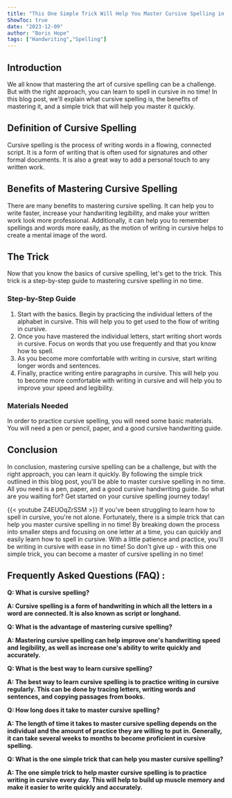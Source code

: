 ```yaml
---
title: "This One Simple Trick Will Help You Master Cursive Spelling in No Time!"
ShowToc: true 
date: "2023-12-09"
author: "Boris Hope" 
tags: ["Handwriting","Spelling"]
---
```

## Introduction 
We all know that mastering the art of cursive spelling can be a challenge. But with the right approach, you can learn to spell in cursive in no time! In this blog post, we'll explain what cursive spelling is, the benefits of mastering it, and a simple trick that will help you master it quickly. 

## Definition of Cursive Spelling
Cursive spelling is the process of writing words in a flowing, connected script. It is a form of writing that is often used for signatures and other formal documents. It is also a great way to add a personal touch to any written work. 

## Benefits of Mastering Cursive Spelling
There are many benefits to mastering cursive spelling. It can help you to write faster, increase your handwriting legibility, and make your written work look more professional. Additionally, it can help you to remember spellings and words more easily, as the motion of writing in cursive helps to create a mental image of the word. 

## The Trick
Now that you know the basics of cursive spelling, let's get to the trick. This trick is a step-by-step guide to mastering cursive spelling in no time. 

### Step-by-Step Guide
1. Start with the basics. Begin by practicing the individual letters of the alphabet in cursive. This will help you to get used to the flow of writing in cursive. 
2. Once you have mastered the individual letters, start writing short words in cursive. Focus on words that you use frequently and that you know how to spell. 
3. As you become more comfortable with writing in cursive, start writing longer words and sentences. 
4. Finally, practice writing entire paragraphs in cursive. This will help you to become more comfortable with writing in cursive and will help you to improve your speed and legibility. 

### Materials Needed
In order to practice cursive spelling, you will need some basic materials. You will need a pen or pencil, paper, and a good cursive handwriting guide. 

## Conclusion
In conclusion, mastering cursive spelling can be a challenge, but with the right approach, you can learn it quickly. By following the simple trick outlined in this blog post, you'll be able to master cursive spelling in no time. All you need is a pen, paper, and a good cursive handwriting guide. So what are you waiting for? Get started on your cursive spelling journey today!

{{< youtube Z4EUOqZrSSM >}} 
If you've been struggling to learn how to spell in cursive, you're not alone. Fortunately, there is a simple trick that can help you master cursive spelling in no time! By breaking down the process into smaller steps and focusing on one letter at a time, you can quickly and easily learn how to spell in cursive. With a little patience and practice, you'll be writing in cursive with ease in no time! So don't give up - with this one simple trick, you can become a master of cursive spelling in no time!

## Frequently Asked Questions (FAQ) :
**Q: What is cursive spelling?**

**A: Cursive spelling is a form of handwriting in which all the letters in a word are connected. It is also known as script or longhand.**

**Q: What is the advantage of mastering cursive spelling?**

**A: Mastering cursive spelling can help improve one's handwriting speed and legibility, as well as increase one's ability to write quickly and accurately.**

**Q: What is the best way to learn cursive spelling?**

**A: The best way to learn cursive spelling is to practice writing in cursive regularly. This can be done by tracing letters, writing words and sentences, and copying passages from books.**

**Q: How long does it take to master cursive spelling?**

**A: The length of time it takes to master cursive spelling depends on the individual and the amount of practice they are willing to put in. Generally, it can take several weeks to months to become proficient in cursive spelling.**

**Q: What is the one simple trick that can help you master cursive spelling?**

**A: The one simple trick to help master cursive spelling is to practice writing in cursive every day. This will help to build up muscle memory and make it easier to write quickly and accurately.**






